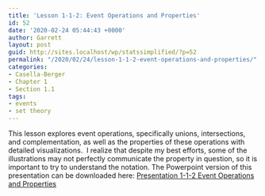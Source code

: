 ```yaml
---
title: 'Lesson 1-1-2: Event Operations and Properties'
id: 52
date: '2020-02-24 05:44:43 +0000'
author: Garrett
layout: post
guid: http://sites.localhost/wp/statssimplified/?p=52
permalink: "/2020/02/24/lesson-1-1-2-event-operations-and-properties/"
categories:
- Casella-Berger
- Chapter 1
- Section 1.1
tags:
- events
- set theory
---
```


This lesson explores event operations, specifically unions, intersections, and complementation, as well as the properties of these operations with detailed visualizations.  I realize that despite my best efforts, some of the illustrations may not perfectly communicate the property in question, so it is important to try to understand the notation. The Powerpoint version of this presentation can be downloaded here: [Presentation 1-1-2 Event Operations and Properties](/lessons/Presentation-1-1-2-Event-Operations-and-Properties.pptx)

<object data="/lessons/Presentation-1-1-2-Event-Operations-and-Properties.pdf" width="1000" height="1000" type='application/pdf'/>
